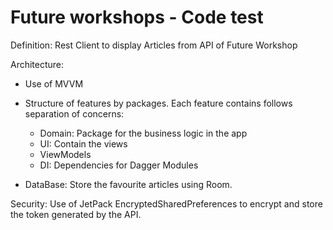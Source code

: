 # Future workshops - Code test

Definition: Rest Client to display Articles from API of Future Workshop

Architecture:
- Use of MVVM

- Structure of features by packages. Each feature contains follows separation of concerns:
  - Domain: Package for the business logic in the app
  - UI: Contain the views
  - ViewModels
  - DI: Dependencies for Dagger Modules

- DataBase: Store the favourite articles using Room.

Security:
Use of JetPack EncryptedSharedPreferences to encrypt and store the token generated by the API.
